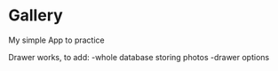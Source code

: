 # Gallery
My simple App to practice

Drawer works, to add: 
  -whole database storing photos
  -drawer options

